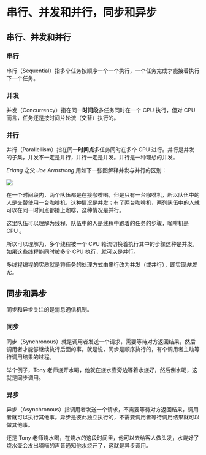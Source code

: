# 串行、并发和并行，同步和异步



## 串行、并发和并行



### 串行

串行（Sequential）指多个任务按顺序一个一个执行，一个任务完成才能接着执行下一个任务。



### 并发

并发（Concurrency）指在同一**时间段**多任务同时在一个 CPU 执行，但对 CPU 而言，任务还是按时间片轮流（交替）执行的。



### 并行

并行（Parallellism）指在同一**时间点**多任务同时在多个 CPU 进行。并行是并发的子集，并发不一定是并行，并行一定是并发。并行是一种理想的并发。

*Erlang*  之父  *Joe Armstrong* 用如下一张图解释并发与并行的区别：

![](https://upload-images.jianshu.io/upload_images/3297676-f62424a6b8223605.png?imageMogr2/auto-orient/strip%7CimageView2/2/w/1240)

在一个时间段内，两个队伍都是在接咖啡喝，但是只有一台咖啡机，所以队伍中的人是交替使用一台咖啡机，这种情况是并发；有了两台咖啡机，两列队伍中的人就可以在同一时间点都接上咖啡，这种情况是并行。

这里队伍可以理解为线程，队伍中的人是线程中跑着的任务的步骤，咖啡机是 CPU 。

所以可以理解为，多个线程被一个 CPU 轮流切换着执行其中的步骤这种是并发，如果这些线程能同时被多个 CPU  执行，就可以是并行。

多线程编程的实质就是将任务的处理方式由串行改为并发（或并行），即实现*并发化*。



## 同步和异步

同步和异步关注的是消息通信机制。

### 同步

同步（Synchronous）就是调用者发送一个请求，需要等待对方返回结果，然后调用者才能够继续执行后面的事。就是说，同步是顺序执行的，有个调用者主动等待调用结果的过程。

举个例子，Tony 老师烧开水喝，他就在烧水壶旁边等着水烧好，然后倒水喝，这就是同步调用。

### 异步

异步（Asynchronous）指调用者发送一个请求，不需要等待对方返回结果，调用者就可以执行其他事。异步是彼此独立执行的，不需要调用者等待调用结果就可以做其他事。

还是 Tony 老师烧水喝，在烧水的这段时间里，他可以去给客人做头发，水烧好了烧水壶会发出嘀嘀的声音通知他水烧开了，这就是异步调用。
